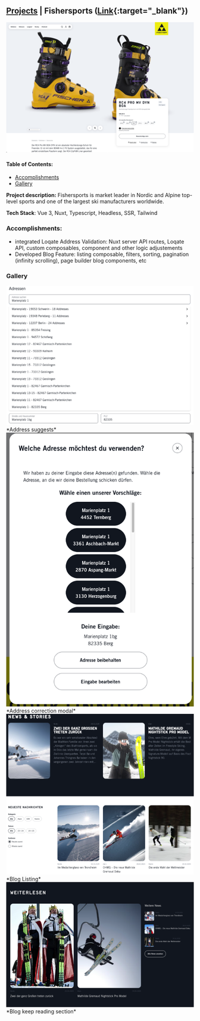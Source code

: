 ## [Projects](/portfolio/) | Fishersports ([Link](https://www.fischersports.com/de_de){:target="_blank"})
<a href="../images/fishersports/home.png" class="glightbox">
<img src="../images/fishersports/home.png"/>
</a>

#### Table of Contents:
- [Accomplishments](#accomplishments)
- [Gallery](#gallery)

**Project description:** Fishersports is market leader in Nordic and Alpine top-level sports and one of the largest ski manufacturers worldwide.

**Tech Stack**: Vue 3, Nuxt, Typescript, Headless, SSR, Tailwind

### Accomplishments:
- integrated Loqate Address Validation: Nuxt server API routes, Loqate API, custom composables, component and other logic adjustements
- Developed Blog Feature: listing composable, filters, sorting, pagination (infinity scrolling), page builder blog components, etc

### Gallery
<a href="../images/fishersports/address-suggest.png" class="glightbox">
<img src="../images/fishersports/address-suggest.png" />
</a>
*Address suggests*
<a href="../images/fishersports/address-modal.png" class="glightbox">
<img src="../images/fishersports/address-modal.png" />
</a>
*Address correction modal*
<a href="../images/fishersports/blog1.png" class="glightbox">
<img src="../images/fishersports/blog1.png" />
</a>
*Blog Listing*
<a href="../images/fishersports/blog2.png" class="glightbox">
<img src="../images/fishersports/blog2.png" />
</a>
*Blog keep reading section*


